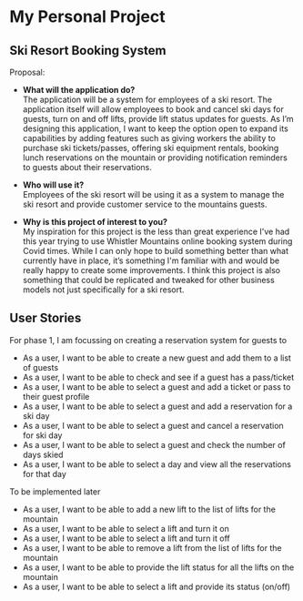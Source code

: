 # My Personal Project

## Ski Resort Booking System

Proposal:

- **What will the application do?**  
  The application will be a system for employees of a ski resort. The application itself will allow employees to book
  and cancel ski days for guests, turn on and off lifts, provide lift status updates for guests.  As I’m designing this
  application, I want to keep the option open to expand its capabilities by adding features such as giving workers the
  ability to purchase ski tickets/passes, offering ski equipment rentals, booking lunch reservations on the mountain or
  providing notification reminders to guests about their reservations.


- **Who will use it?**  
  Employees of the ski resort will be using it as a system to manage the ski resort and provide customer service to the
  mountains guests.


- **Why is this project of interest to you?**  
  My inspiration for this project is the less than great experience I've had this year trying to use Whistler Mountains
  online booking system during Covid times. While I can only hope to build something better than what currently have in
  place, it’s something I'm familiar with and would be really happy to create some improvements.  I think this project
  is also something that could be replicated and tweaked for other business models not just specifically for a ski
  resort.
 
  
## User Stories

For phase 1, I am focussing on creating a reservation system for guests to 

- As a user, I want to be able to create a new guest and add them to a list of guests
- As a user, I want to be able to check and see if a guest has a pass/ticket 
- As a user, I want to be able to select a guest and add a ticket or pass to their guest profile
- As a user, I want to be able to select a guest and add a reservation for a ski day
- As a user, I want to be able to select a guest and cancel a reservation for ski day
- As a user, I want to be able to select a guest and check the number of days skied
- As a user, I want to be able to select a day and view all the reservations for that day

To be implemented later 
- As a user, I want to be able to add a new lift to the list of lifts for the mountain
- As a user, I want to be able to select a lift and turn it on
- As a user, I want to be able to select a lift and turn it off
- As a user, I want to be able to remove a lift from the list of lifts for the mountain
- As a user, I want to be able to provide the lift status for all the lifts on the mountain
- As a user, I want to be able to select a lift and provide its status (on/off)


